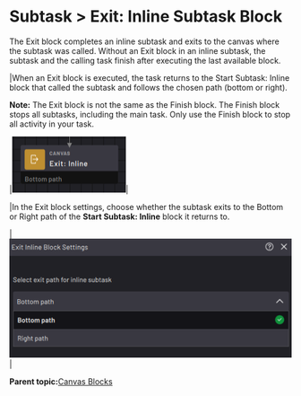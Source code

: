 # Subtask \> Exit: Inline Subtask Block

The Exit block completes an inline subtask and exits to the canvas where the subtask was called. Without an Exit block in an inline subtask, the subtask and the calling task finish after executing the last available block.

|When an Exit block is executed, the task returns to the Start Subtask: Inline block that called the subtask and follows the chosen path \(bottom or right\).

**Note:** The Exit block is not the same as the Finish block. The Finish block stops all subtasks, including the main task. Only use the Finish block to stop all activity in your task.

|![](../../../../_Media/ForgeOS-5-x/BlockGlossary-5-x/Canvas_Blocks/canvas-blocks-exit-20220916-5.3-jlh-001.png)|

|In the Exit block settings, choose whether the subtask exits to the Bottom or Right path of the **Start Subtask: Inline** block it returns to.

|![](../../../../_Media/ForgeOS-5-x/BlockGlossary-5-x/Canvas_Blocks/canvas-blocks-exit-settings-20220916-5.3-jlh-001.png)|

**Parent topic:**[Canvas Blocks](../../6-Task-Canvas-App/Block_Glossary/canvas_blocks.md)

